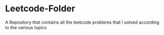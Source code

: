 # Leetcode-Folder
A Repository that contains all the leetcode problems that I solved according to the various 
topics
